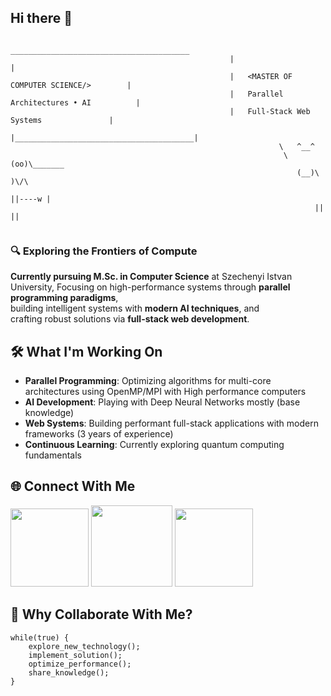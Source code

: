 ## Hi there 👋
```
                                                  ________________________________________
                                                 |                                        |
                                                 |   <MASTER OF COMPUTER SCIENCE/>        |
                                                 |   Parallel Architectures • AI          |
                                                 |   Full-Stack Web Systems               |
                                                 |________________________________________|
                                                            \   ^__^
                                                             \  (oo)\_______
                                                                (__)\       )\/\
                                                                    ||----w |
                                                                    ||     ||


```
### 🔍 Exploring the Frontiers of Compute

**Currently pursuing M.Sc. in Computer Science** at Szechenyi Istvan University, 
Focusing on high-performance systems through **parallel programming paradigms**,  
building intelligent systems with **modern AI techniques**, and  
crafting robust solutions via **full-stack web development**.

## 🛠 What I'm Working On

- **Parallel Programming**: Optimizing algorithms for multi-core architectures using OpenMP/MPI with High performance computers
- **AI Development**: Playing with Deep Neural Networks mostly (base knowledge)
- **Web Systems**: Building performant full-stack applications with modern frameworks (3 years of experience)
- **Continuous Learning**: Currently exploring quantum computing fundamentals

## 🌐 Connect With Me

[<img src="https://img.shields.io/badge/LinkedIn-0077B5?style=for-the-badge&logo=linkedin&logoColor=white" width="125">](https://linkedin.com/in/ali-saleem-hasan)
[<img src="https://img.shields.io/badge/CodeBerg-2185D0?style=for-the-badge&logo=git&logoColor=white" width="130">](https://codeberg.org/AliSaleemHasan?tab=activity)
[<img src="https://img.shields.io/badge/Portfolio-FF6B6B?style=for-the-badge&logo=firefox&logoColor=white" width="125">](https://ali-saleem-hasan.vercel.app/work)

## 🧠 Why Collaborate With Me?

```text
while(true) {
    explore_new_technology();
    implement_solution();
    optimize_performance();
    share_knowledge();
}
